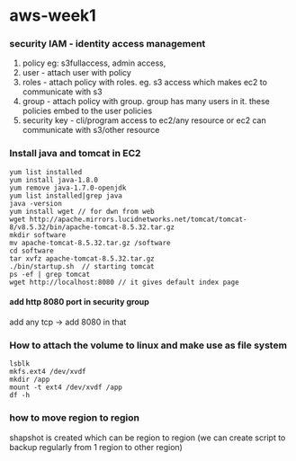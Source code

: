 # aws-week1

### security IAM  - identity access management
1. policy eg: s3fullaccess, admin access,
2. user - attach user with policy
3. roles - attach policy with roles. eg. s3 access which makes ec2 to communicate with s3
4. group - attach policy with group. group has many users in it. these policies embed to the user policies
5. security key - cli/program access to ec2/any resource or ec2 can communicate with s3/other resource

### Install java and tomcat in EC2
```
yum list installed
yum install java-1.8.0
yum remove java-1.7.0-openjdk
yum list installed|grep java
java -version
yum install wget // for dwn from web
wget http://apache.mirrors.lucidnetworks.net/tomcat/tomcat-8/v8.5.32/bin/apache-tomcat-8.5.32.tar.gz
mkdir software
mv apache-tomcat-8.5.32.tar.gz /software
cd software
tar xvfz apache-tomcat-8.5.32.tar.gz
./bin/startup.sh  // starting tomcat
ps -ef | grep tomcat
wget http://localhost:8080 // it gives default index page
```
#### add http 8080 port in security group
add any tcp -> add 8080 in that

### How to attach the volume to linux and make use as file system
```
lsblk
mkfs.ext4 /dev/xvdf
mkdir /app
mount -t ext4 /dev/xvdf /app
df -h
```

### how to move region to region
shapshot is created which can be region to region
(we can create script to backup regularly from 1 region to other region)

